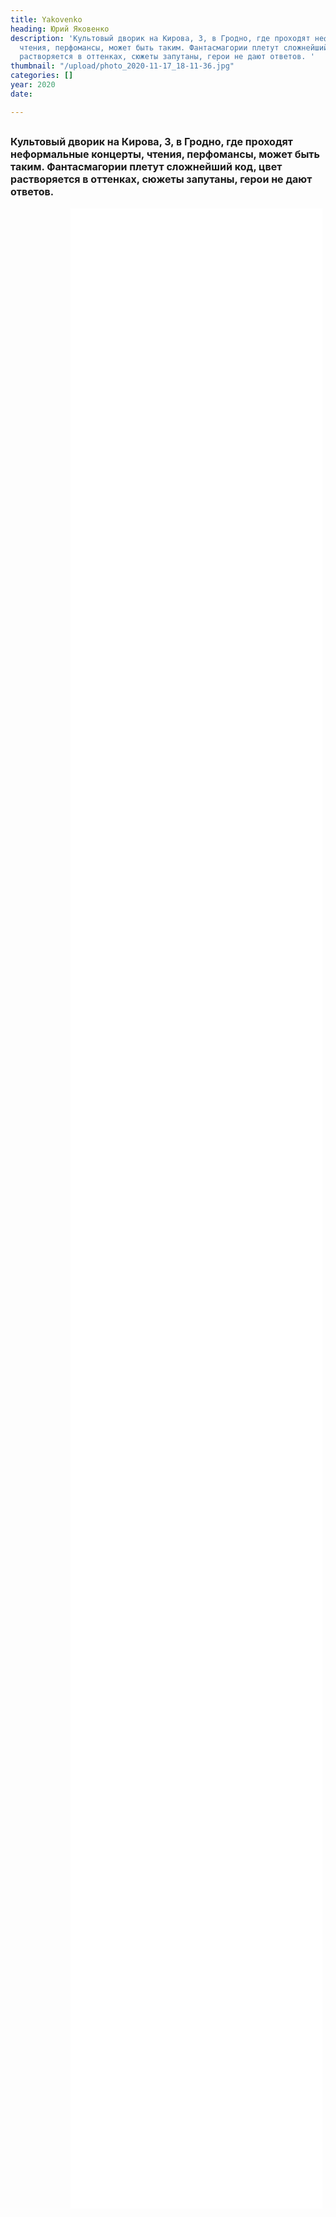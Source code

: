 ```yaml
---
title: Yakovenko
heading: Юрий Яковенко
description: 'Культовый дворик на Кирова, 3, в Гродно, где проходят неформальные концерты,
  чтения, перфомансы, может быть таким. Фантасмагории плетут сложнейший код, цвет
  растворяется в оттенках, сюжеты запутаны, герои не дают ответов. '
thumbnail: "/upload/photo_2020-11-17_18-11-36.jpg"
categories: []
year: 2020
date: 

---
```

<div>
<h2>
    <!-- пишите описание тут -->
<span style="font-size: 1rem;">Культовый дворик на Кирова, 3, в Гродно, где проходят неформальные концерты, чтения, перфомансы, может быть таким. Фантасмагории плетут сложнейший код, цвет растворяется в оттенках, сюжеты запутаны, герои не дают ответов.</span>
</h2>
<iframe src="/jakovenko/index.html" frameborder="0" scrolling="no" style="height: 80vh; width: 80%; margin: 0 10vw" allowfullscreen="true" webkitallowfullscreen="true" mozallowfullscreen="true"></iframe>
</div>